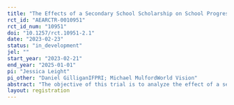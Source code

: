 ```yaml
---
title: "The Effects of a Secondary School Scholarship on School Progression and Youth Outcomes in Ethiopia: Evidence from a Randomized Controlled Trial "
rct_id: "AEARCTR-0010951"
rct_id_num: "10951"
doi: "10.1257/rct.10951-2.1"
date: "2023-02-23"
status: "in_development"
jel: ""
start_year: "2023-02-21"
end_year: "2025-01-01"
pi: "Jessica Leight"
pi_other: "Daniel GilliganIFPRI; Michael MulfordWorld Vision"
abstract: "The objective of this trial is to analyze the effect of a secondary school scholarship on secondary school enrollment and other youth outcomes of interest (academic performance, engagement in economic activities, and early marriage) among a sample of youth in households that are beneficiaries of the Productive Safety Net Program (and thus among the poorest 10-15% of rural households) in Amhara and Oromia regions, Ethiopia.  The evaluation is a randomized controlled trial implemented using randomization at the subdistrict (kebele level), including an estimated 2000 youth in 116 kebeles in 13 woredas.  Eligible youth will be either youth in PSNP households currently enrolled in seventh or eighth grade and thus potentially eligible to enter secondary school in September 2023 or September 2024, conditional on successfully passing the primary school leaving exam (the grade seven and grade eight cohorts); or youth in PSNP households who passed the primary school leaving exam in 2021 or 2022 but subsequently failed to enroll in secondary school (the dropout cohort).  The primary intervention is a scholarship valued at around $300 per year for two years, an amount designed to meet the costs of transportation to and/or boarding at school for students who, on average, reside at least eight kilometers (as the crow flies) from the closest secondary school.  Students in treatment kebeles will have access to the scholarship conditional only on their enrollment in secondary school.  Outcomes will be tracked for two years using both school-based administrative data collection and a detailed endline survey."
layout: registration
---
```


